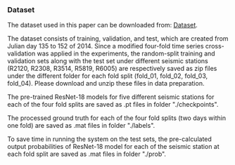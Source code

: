 ### Dataset
The dataset used in this paper can be downloaded from: [Dataset](https://smu.box.com/s/f6ixzgd6zmzf78i3p0zunfqv0tm8zwfb). 

The dataset consists of training, validation, and test, which are created from Julian day 135 to 152 of 2014. Since a modified four-fold time series cross-validation was applied in the experiments, the random-split training and validation sets along with the test set under different seismic stations (R2120, R2308, R3514, R5819, R6005) are respectively saved as zip files under the different folder for each fold split (fold_01, fold_02, fold_03, fold_04). Please download and unzip these files in data preparation. 

The pre-trained ResNet-18 models for five different seismic stations for each of the four fold splits are saved as .pt files in folder "./checkpoints". 

The processed ground truth for each of the four fold splits (two days within one fold) are saved as .mat files in folder "./labels".

To save time in running the system on the test sets, the pre-calculated output probabilities of ResNet-18 model for each of the seismic station at each fold split are saved as .mat files in folder "./prob". 
